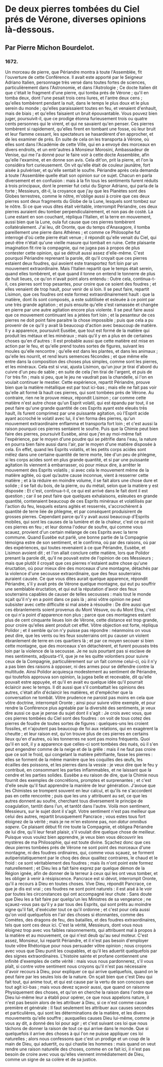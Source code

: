 # De deux pierres tombées du Ciel prés de Vérone, diverses opinions là-dessous.

## Par Pierre Michon Bourdelot.

### 1672.

Un morceau de pierre, que Périandre montra à toute l'Assemblée, fit l'ouverture de cette Conférence. Il avait este apporté par le Seigneur Adriano Italien, personnage très versé dans toutes fortes de sciences, particulièrement dans l'Astronomie, et dans l'Astrologie ; Ce docte Italien dit que c'était le fragment d'une pierre, qui tomba prés de Vérone ; qu'il en tomba deux, dont l'une pesait trois cens liures, et l'antre deux cens ; qu'elles tombèrent pendant la nuit, dans le temps le plus doux et le plus serein du monde ; qu'elles paraissaient toutes en feu, et venaient d'enhault, mais de biais ; et qu'elles faisaient un bruit épouvantable. Vous pouvez bien juger, poursuivit-il, que ce prodige étonna furieusement trois ou quatre cents personnes qui le virent, et qui ne savaient qu'en penser. Ces pierres tombèrent si rapidement, qu'elles firent en tombant une fosse, où leur bruit et leur flamme cessant, les spectateurs se hasardèrent d'en approcher, et de les examiner de prés. En suite de cela on les transporta à Vérone, où elles sont dans l'Académie de cette Ville, qui en a envoyé des morceaux en divers endroits, et un entr'autres à Monsieur Morosini, Ambassadeur de Venise, qui me l'a donné pour le faire voir à cette docte Assemblée, afin qu'elle l'examine, et en donne son avis. Cela dit'on, prit la pierre, et l'on la considéra fort curieusement. On vit qu'elle était de couleur jaunâtre, fort aisée à pulvériser, et qu'elle sentait le soufre. Périandre après cela demanda à toute l'Assemblée quelle était son opinion sur ce sujet. Chacun en parla diversement et en confusion : mais à la fin tous les sentiments furent réduits à trois principaux, dont le premier fut celui du Signor Adriano, qui parla de la forte ; Messieurs, dit-il, la croyance que j'ay que les Planètes sont des Globes terrestres, comme le nôtre, m'oblige aussi à croire que ces deux pierres sont deux fragments du Globe de la Lune, lesquels sont tombez sur le nôtre. Si ce que vous dites était véritable, interrompit Périandre, ces deux pierres auraient deu tomber perpendiculairement, et non pas de costé. La Lune estant en son couchant, répliqua l'Italien, et la terre en mouvement, aussi bien que la Lune, oula fut cause que ces pierres tombèrent collatéralement. J'ai leu, dit Oronte, que du temps d'Anaxagore, il tomba pareillement une pierre dans Athènes ; et comme ce Philosophe fut interrogé d'où cette pierre était venue ; il répondit qu'elle venait du Ciel, qui peut-être n'était qu'une vieille masure qui tombait en ruine. Cette plaisante imagination fit rire la compagnie, qui ne jugea pas à propos de plus contester cette opinion, qui se détruit aussi assez d'elle-même. C'est pourquoi Périandre reprenant la parole, dit qu'il croyait que ces pierres estaient deux foudres, qui avoient este transportez fort loin par un mouvement extraordinaire. Mais l'Italien repartit que le temps était serein, quand elles tombèrent, et que quand il tonne on entend le tonnerre de plus de huit lieues, ce qu'on n'avait point alors entendu : Outre cela, continua-t-il, ces pierres sont trop pesantes, pour croire que ce soient des foudres ; et elles venaient de trop hault, pour venir de si loin. Il se peut faire, repartit Lisimon, que ces foudres ont este formez extraordinairement hault : que la matière, dont ils sont composés, a este subtilisée et esleuée à ce point par une très grande agitation ; et puis ensuite qu'elle s'est ramassée et changée en pierre par une autre agitation encore plus violente. Il se peut faire aussi que ce mouvement continuant les a jetées fort loin ; et la pesanteur de ces pierres ne doit point faire paraitre la chose impossible ; puis que cela a pu provenir de ce qu'il y avait là beaucoup d'action avec beaucoup de matière. Il y a apparence, poursuivit Eusèbe, que tout est formé de la matière qui produit les métaux et les minéraux ; mais qu'il y en a plus en de certaines choses qu'en d'autres : Il est probable aussi que cette matière est mise en action par le feu, et qu'elle prend toutes sortes de figures, suivant les moules qu'elle rencontre ; qu'elle est dans les plantes, et dans les animaux ; qu'elle les nourrit, et rend leurs semences fécondes ; et que même elle entre dans la composition des choses plus simples, comme sont les pierres, et les minéraux. Cela est si vrai, ajusta Lisimon, qu'un jour je tirai d'abord du cuivre d'un peu de sable ; en suite de cela j'en tirai de l'argent, et puis de l'or très fin ; mais si peu, que le jeu ne vaudrait pas la chandelle, si l'on en voulait continuer le mestier. Cette expérience, repartit Périandre, prouve bien que la matière métallique est par tout ici-bas ; mais elle ne fait pas voir qu'elle ait formé là hault ces pierres, qui sont tombées prés de Vérone. Au contraire, rien ne le prouve mieux, répondit Lisimon ; car comme cette matière n'est autre chose qu'un Esprit volatil, qui est épandu par tout, il se peut faire qu'une grande quantité de ces Esprits ayant este eleués très hault, ils furent comprimez par une puissante agitation, où l'Esprit acide ayant accroché le volatil avec lui, il s'en forma des pierres, qu'un mouvement extraordinaire enflamma et transporta fort loin ; et c'est aussi la raison pourquoi ces pierres sentaient le soufre. Puis que la Chimie peut bien faire des pierres, poursuivit Eusèbe, ainsi que j'en ay moi-même fait l'expérience, par le moyen d'une poudre qui se pétrifie dans l'eau, la nature en pourra bien faire aussi dans l'air, par le moyen d'une matière disposée à cela. En effet, quand les Esprits volatils, et les petits corps acides sont mêlez dans une certaine quantité de terre morte, liée d'un peu de phlegme, si les corps acides sont en plus grande quantité, et si par une puissante agitation ils viennent à embarrasser, où pour mieux dire, à arrêter le mouvement des Esprits volatils ; si avec cela le mouvement même de la matière agitée, où quel qu’autre cause inconnue, vient à resserrer cette matière ; et à la réduire en moindre volume, il se fait alors une chose dure et solide ; il se fait du bois, de la pierre, ou du métail, selon que la matière y est disposée : Et c'est, continua-t-il, ce qui est arrivé dans le fait dont il est question ; car il se peut faire que quelques exhalaisons, esleuées en grande quantité, contenaient beaucoup de ces Esprits minéraux et volatilisés par l'action du feu, lesquels estans agités et resserrés, s'accrochèrent à quantité de terre liée de phlegme, et par conséquent produisirent de grosses pierres. Cependant parce qu'il y avait aussi beaucoup d'Esprits mobiles, qui sont les causes de la lumière et de la chaleur, c'est ce qui mit ces pierres en feu ; et leur donna l'odeur de soufre, qui comme vous scauez, provient d'un certain mélange de ces Esprits avec la terre commune. Quand Eusèbe eut parlé, une bonne partie de la Compagnie témoigna estre de son sentiment, et le confirma, où par des raisons, où par des expériences, qui toutes revenaient à ce que Périandre, Eusèbe, et Lisimon avoient dit ; et l'on allait conclure cette matière, lors que Polidor prenant la parole dit, qu'il ne pouvait estre de l'opinion de ces Messieurs ; mais que plutôt il croyait que ces pierres n'estaient autre chose qu'une éructation, où pour mieux dire des morceaux d'une montagne, détachés par la violence d'une secousse extraordinaire, que des feux souterrains auraient causée. Ce que vous dites aurait quelque apparence, répondit Périandre, s'il y avait près de Vérone quelque montagne, qui eut pu souffrir une semblable éructation, et qui eut la réputation d'avoir des feux souterrains capables de causer de telles secousses : mais tout le monde sçait qu'il n'y en a point dans ce pais là ; ainsi vôtre opinion ne peut subsister avec cette difficulté si mal aisée à résoudre : De dire aussi que ces ébranlements soient provenus du Mont Vésuve, ou du Mont Etna, c'est ce qui n'a point d'apparence non plus ; parce que ces montagnes estant plus de cent cinquante lieues loin de Vérone, cette distance est trop grande, pour croire qu'elles aient produit cet effet. Vôtre objection est forte, répliqua Polidor ; et il semble qu'on n'y puisse pas répondre : néanmoins on vous peut dire, que les vents ou les feux souterrains ont pu causer un violent ébranlement de terre en ces quartiers là ; et par ce moyen secouer si bien cette montagne, que des morceaux s'en détachèrent, et furent poussés très loin par la violence de la secousse. Je ne suis pourtant pas si esclave de mes sentiments, adjousta-t'il, que je ne les quitte volontiers pour suivre ceux de la Compagnie, particulièrement sur un fait comme celui-ci, où il n'y a pas bien des raisons à opposer, ni des armes pour se défendre contre la multitude. Ainsi Polidor acquiesça modestement au sentiment de Périandre, qui toutefois approuva son opinion, la jugea belle et recevable, dit qu'elle pouvait estre appuyée, et qu'il en avait eu quelque idée qu'il pourrait éclaircir avec le temps. Il dit aussi que s'il combattait les opinions des autres, c'était afin d'éclaircir les matières, et d'empêcher que la conversation ne tombât. Vôtre prudence ne paroist pas moins en cela que vôtre doctrine, interrompit Oronte ; ainsi pour suivre vôtre exemple, et pour rendre la Conférence plus agréable par la diversité des sentiments, je veux dire aussi ce que je pense du sujet dont il s'agit : Je crois avec vous, que ces pierres tombées du Ciel sont des foudres : on voit de tous cotez des pierres de foudre de toutes sortes de figures : quelques-uns les croient fossiles, et n'ajoutent pas beaucoup de foi aux relations, qui en exagèrent la cheutte ; et leur raison est, qu'on trouve plus de ces pierres en certains lieux qu'en d'autres, où les tonnerres ne sont pas moins fréquents. Quoi qu'il en soit, il y a apparence que celles-ci sont tombées des nués, où il s'en peut engendrer comme de la neige et de la grêle : mais il ne faut pas croire que ce soit le froid, qui congelant la matière pétrifiante, fasse les pierres : elles se forment de la même manière que les coquilles des œufs, les écailles des poissons, et les pierres dans la vessie : je veux dire que le feu y contribué, en consommant les parties inflammables, et ne laissant que la cendre et les parties solides. Eusèbe a eu raison de dire, que la Chimie nous fournit des exemples de concrétions, promptes et surprenantes ; et c'est d'elle seule qu'il faut apprendre la manière de leur génération. J'avoue que les Chimistes se trompent souvent en leur calcul, et qu'ils ne s'accordent pas en cette rencontre ; puis que les uns y attribuent au sel, ce que les autres donnent au soufre, cherchant tous diversement le principe de coagulation, tantôt dans l'un, et tantôt dans l'autre. Voilà mon sentiment, Messieurs, sur le sujet dont il s'agit. Votre sentiment n'est pas meilleur que celui des autres, repartit brusquement Pancrace ; vous estes tous fort éloignez de la vérité ; mais je ne m'en estonne pas, _non datur omnibus sapere_. Ce plaisant début fit rire toute la Compagnie, et obligea Périandre de lui dire, qu'il leur ferait plaisir, s'il voulait dire quelque chose de meilleur. Puisque vous voulez bien apprendre, je veux bien vous découvrir les mystères de ma Philosophie, qui est toute divine. Sçachez donc que ces deux pierres tombées prés de Vérone ne sont point des morceaux d'une montagne, ni des foudres ordinaires, qui, comme vous sçauez, se forment autiperistatiquement par le choq des deux qualitez contraires, le chaud et le froid : ce sont véritablement des foudres ; mais ils n'ont point este formez naturellement ; et Dieu les a fait faire exprez par quelque démon de la Région ignée, afin de donner de la terreur à ceux qui les ont veus tomber, et les obliger à venir à résipiscence. Pancrace est si dévot, interrompit Oronte, qu'il a recours à Dieu en toutes choses. Vive Dieu, répondit Pancrace, ce que je dis est vrai ; ces foudres ne sont point naturels : il est aisé à le voir par toutes les circonstances qui ont accompagné leur chute : Sans doute que Dieu les a fait faire par quelqu'un les Ministres de sa vengeance ; ne sçauez-vous pas qu'il y a par tous des Esprits, qui sont prêts au moindre signe qu'il fait, d'exécuter tout ce qu'il ordonne ; et c'est pour cela aussi qu'on void quelquefois en l'air des choses si étonnantes, comme des Comètes, des dragons de feu, des batailles, et des foudres extraordinaires, tels que sont ces deux ici. C'est la vérité, Messieurs, dont vous nous éloignez trop avec vos faibles raisonnements, qui attribuent mal à propos à la matière et au mouvement, ce qui n'est deub qu'au seul moteur. C'est assez, Monsieur, lui repartit Périandre, et il n'est pas besoin d'employer toute vôtre Rhétorique pour nous persuader vôtre opinion ; nous croyons avec vous que Dieu punit les coupables, et qu'il les aduertit quelquefois par des signes extraordinaires. L'histoire sainte et profane contiennent une infinité d'exemples de cette vérité : mais vous nous pardonnerez, s'il vous plaît, si contre votre sentiment nous croyons qu'il n'est pas nécessaire d'avoir recours à Dieu, pour expliquer ce qui arrive quelquefois, quand on le peut faire par les seules lois de la nature. On sçait bien que c'est Dieu qui fait tout, qui anime tout, et qui est cause par la vertu de son concours que tout agit ici-bas ; mais vous devez sçavoir aussi, que quand on raisonne Physiquement des choses, et qu'on en cherche la raison dans l'ordre que Dieu lui-même leur a établi pour opérer, ce que nous appelons nature, il n'est pas besoin alors de les attribuer à Dieu, si ce n'est comme cause première et générale : Il faut seulement les attribuer aux causes secondes et particulières, qui sont les déterminations de la matière, et les divers mouvements qu'elle souffre ; auxquelles causes Dieu lui-même, comme je vous ay dit, a donné des loi pour agir ; et c'est suivant ces loi que nous tâchons de donner la raison de tout ce qui arrive dans le monde. Que si quelquefois il arrive des choses à qui l'on ne puisse appliquer ces loi naturelles ; alors nous confessons que c'est un prodige et un coup de la main de Dieu, qui aduertit, ou qui chastie les hommes : mais quand on veut rendre une raison naturelle des choses, comme en ce fait ici, il n'est pas besoin de croire avec vous qu'elles viennent immédiatement de Dieu, comme un signe de sa colère et de sa justice.
